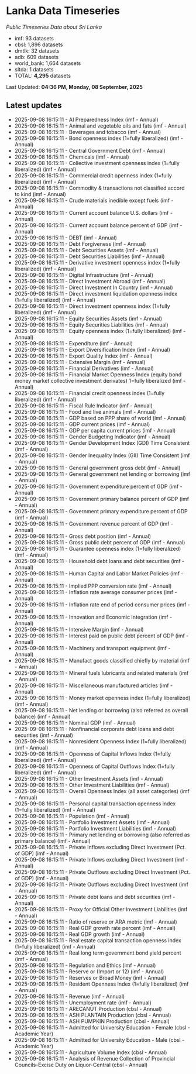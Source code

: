 # Lanka Data Timeseries
*Public Timeseries Data about Sri Lanka*

* imf: 93 datasets
* cbsl: 1,896 datasets
* dmtlk: 32 datasets
* adb: 609 datasets
* world_bank: 1,664 datasets
* sltda: 1 datasets
* TOTAL: **4,295** datasets

Last Updated: **04:36 PM, Monday, 08 September, 2025**

## Latest updates

* 2025-09-08 16:15:11 - AI Preparedness Index (imf - Annual)
* 2025-09-08 16:15:11 - Animal and vegetable oils and fats (imf - Annual)
* 2025-09-08 16:15:11 - Beverages and tobacco (imf - Annual)
* 2025-09-08 16:15:11 - Bond openness index (1=fully liberalized) (imf - Annual)
* 2025-09-08 16:15:11 - Central Government Debt (imf - Annual)
* 2025-09-08 16:15:11 - Chemicals (imf - Annual)
* 2025-09-08 16:15:11 - Collective investment openness index (1=fully liberalized) (imf - Annual)
* 2025-09-08 16:15:11 - Commercial credit openness index (1=fully liberalized) (imf - Annual)
* 2025-09-08 16:15:11 - Commodity & transactions not classified accord to kind (imf - Annual)
* 2025-09-08 16:15:11 - Crude materials inedible except fuels (imf - Annual)
* 2025-09-08 16:15:11 - Current account balance U.S. dollars (imf - Annual)
* 2025-09-08 16:15:11 - Current account balance percent of GDP (imf - Annual)
* 2025-09-08 16:15:11 - DEBT (imf - Annual)
* 2025-09-08 16:15:11 - Debt Forgiveness (imf - Annual)
* 2025-09-08 16:15:11 - Debt Securities Assets (imf - Annual)
* 2025-09-08 16:15:11 - Debt Securities Liabilities (imf - Annual)
* 2025-09-08 16:15:11 - Derivative investment openness index (1=fully liberalized) (imf - Annual)
* 2025-09-08 16:15:11 - Digital Infrastructure (imf - Annual)
* 2025-09-08 16:15:11 - Direct Investment Abroad (imf - Annual)
* 2025-09-08 16:15:11 - Direct Investment In Country (imf - Annual)
* 2025-09-08 16:15:11 - Direct investment liquidation openness index (1=fully liberalized) (imf - Annual)
* 2025-09-08 16:15:11 - Direct investment openness index (1=fully liberalized) (imf - Annual)
* 2025-09-08 16:15:11 - Equity Securities Assets (imf - Annual)
* 2025-09-08 16:15:11 - Equity Securities Liabilities (imf - Annual)
* 2025-09-08 16:15:11 - Equity openness index (1=fully liberalized) (imf - Annual)
* 2025-09-08 16:15:11 - Expenditure (imf - Annual)
* 2025-09-08 16:15:11 - Export Diversification Index (imf - Annual)
* 2025-09-08 16:15:11 - Export Quality Index (imf - Annual)
* 2025-09-08 16:15:11 - Extensive Margin (imf - Annual)
* 2025-09-08 16:15:11 - Financial Derivatives (imf - Annual)
* 2025-09-08 16:15:11 - Financial Market Openness Index (equity bond money market collective investment derivates) 1=fully liberalized (imf - Annual)
* 2025-09-08 16:15:11 - Financial credit openness index (1=fully liberalized) (imf - Annual)
* 2025-09-08 16:15:11 - Fiscal Rule Indicator (imf - Annual)
* 2025-09-08 16:15:11 - Food and live animals (imf - Annual)
* 2025-09-08 16:15:11 - GDP based on PPP share of world (imf - Annual)
* 2025-09-08 16:15:11 - GDP current prices (imf - Annual)
* 2025-09-08 16:15:11 - GDP per capita current prices (imf - Annual)
* 2025-09-08 16:15:11 - Gender Budgeting Indicator (imf - Annual)
* 2025-09-08 16:15:11 - Gender Development Index (GDI) Time Consistent (imf - Annual)
* 2025-09-08 16:15:11 - Gender Inequality Index (GII) Time Consistent (imf - Annual)
* 2025-09-08 16:15:11 - General government gross debt (imf - Annual)
* 2025-09-08 16:15:11 - General government net lending or borrowing (imf - Annual)
* 2025-09-08 16:15:11 - Government expenditure percent of GDP (imf - Annual)
* 2025-09-08 16:15:11 - Government primary balance percent of GDP (imf - Annual)
* 2025-09-08 16:15:11 - Government primary expenditure percent of GDP (imf - Annual)
* 2025-09-08 16:15:11 - Government revenue percent of GDP (imf - Annual)
* 2025-09-08 16:15:11 - Gross debt position (imf - Annual)
* 2025-09-08 16:15:11 - Gross public debt percent of GDP (imf - Annual)
* 2025-09-08 16:15:11 - Guarantee openness index (1=fully liberalized) (imf - Annual)
* 2025-09-08 16:15:11 - Household debt loans and debt securities (imf - Annual)
* 2025-09-08 16:15:11 - Human Capital and Labor Market Policies (imf - Annual)
* 2025-09-08 16:15:11 - Implied PPP conversion rate (imf - Annual)
* 2025-09-08 16:15:11 - Inflation rate average consumer prices (imf - Annual)
* 2025-09-08 16:15:11 - Inflation rate end of period consumer prices (imf - Annual)
* 2025-09-08 16:15:11 - Innovation and Economic Integration (imf - Annual)
* 2025-09-08 16:15:11 - Intensive Margin (imf - Annual)
* 2025-09-08 16:15:11 - Interest paid on public debt percent of GDP (imf - Annual)
* 2025-09-08 16:15:11 - Machinery and transport equipment (imf - Annual)
* 2025-09-08 16:15:11 - Manufact goods classified chiefly by material (imf - Annual)
* 2025-09-08 16:15:11 - Mineral fuels lubricants and related materials (imf - Annual)
* 2025-09-08 16:15:11 - Miscellaneous manufactured articles (imf - Annual)
* 2025-09-08 16:15:11 - Money market openness index (1=fully liberalized) (imf - Annual)
* 2025-09-08 16:15:11 - Net lending or borrowing (also referred as overall balance) (imf - Annual)
* 2025-09-08 16:15:11 - Nominal GDP (imf - Annual)
* 2025-09-08 16:15:11 - Nonfinancial corporate debt loans and debt securities (imf - Annual)
* 2025-09-08 16:15:11 - Nonresident Openness Index (1=fully liberalized) (imf - Annual)
* 2025-09-08 16:15:11 - Openness of Capital Inflows Index (1=fully liberalized) (imf - Annual)
* 2025-09-08 16:15:11 - Openness of Capital Outflows Index (1=fully liberalized) (imf - Annual)
* 2025-09-08 16:15:11 - Other Investment Assets (imf - Annual)
* 2025-09-08 16:15:11 - Other Investment Liabilities (imf - Annual)
* 2025-09-08 16:15:11 - Overall Openness Index (all asset categories) (imf - Annual)
* 2025-09-08 16:15:11 - Personal capital transaction openness index (1=fully liberalized) (imf - Annual)
* 2025-09-08 16:15:11 - Population (imf - Annual)
* 2025-09-08 16:15:11 - Portfolio Investment Assets (imf - Annual)
* 2025-09-08 16:15:11 - Portfolio Investment Liabilities (imf - Annual)
* 2025-09-08 16:15:11 - Primary net lending or borrowing (also referred as primary balance) (imf - Annual)
* 2025-09-08 16:15:11 - Private Inflows excluding Direct Investment (Pct. of GDP) (imf - Annual)
* 2025-09-08 16:15:11 - Private Inflows excluding Direct Investment (imf - Annual)
* 2025-09-08 16:15:11 - Private Outflows excluding Direct Investment (Pct. of GDP) (imf - Annual)
* 2025-09-08 16:15:11 - Private Outflows excluding Direct Investment (imf - Annual)
* 2025-09-08 16:15:11 - Private debt loans and debt securities (imf - Annual)
* 2025-09-08 16:15:11 - Proxy for Official Other Investment Liabilities (imf - Annual)
* 2025-09-08 16:15:11 - Ratio of reserve or ARA metric (imf - Annual)
* 2025-09-08 16:15:11 - Real GDP growth rate percent (imf - Annual)
* 2025-09-08 16:15:11 - Real GDP growth (imf - Annual)
* 2025-09-08 16:15:11 - Real estate capital transaction openness index (1=fully liberalized) (imf - Annual)
* 2025-09-08 16:15:11 - Real long term government bond yield percent (imf - Annual)
* 2025-09-08 16:15:11 - Regulation and Ethics (imf - Annual)
* 2025-09-08 16:15:11 - Reserve or (Import or 12) (imf - Annual)
* 2025-09-08 16:15:11 - Reserves or Broad Money (imf - Annual)
* 2025-09-08 16:15:11 - Resident Openness Index (1=fully liberalized) (imf - Annual)
* 2025-09-08 16:15:11 - Revenue (imf - Annual)
* 2025-09-08 16:15:11 - Unemployment rate (imf - Annual)
* 2025-09-08 16:15:11 - ARECANUT Production (cbsl - Annual)
* 2025-09-08 16:15:11 - ASH PLANTAIN Production (cbsl - Annual)
* 2025-09-08 16:15:11 - ASH PUMPKIN Production (cbsl - Annual)
* 2025-09-08 16:15:11 - Admitted for University Education - Female (cbsl - Academic Year)
* 2025-09-08 16:15:11 - Admitted for University Education - Male (cbsl - Academic Year)
* 2025-09-08 16:15:11 - Agriculture Volume Index (cbsl - Annual)
* 2025-09-08 16:15:11 - Analysis of Revenue Collection of Provincial Councils-Excise Duty on Liquor-Central (cbsl - Annual)